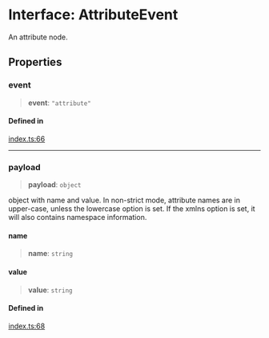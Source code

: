 # Interface: AttributeEvent

An attribute node.

## Properties

### event

> **event**: `"attribute"`

#### Defined in

[index.ts:66](https://github.com/johnsonjo4531/xml-to-json-webstream/blob/4a6d5ede6d5de55bf286a795f124a9d92e4f5239/src/index.ts#L66)

***

### payload

> **payload**: `object`

object with name and value. In non-strict mode, attribute names are in upper-case, unless the lowercase option is set. If the xmlns option is set, it will also contains namespace information.

#### name

> **name**: `string`

#### value

> **value**: `string`

#### Defined in

[index.ts:68](https://github.com/johnsonjo4531/xml-to-json-webstream/blob/4a6d5ede6d5de55bf286a795f124a9d92e4f5239/src/index.ts#L68)
